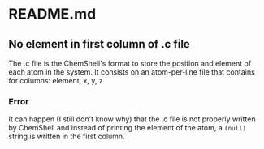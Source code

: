 # README.md


## No element in first column of .c file
The .c file is the ChemShell's format to store the position and element of each atom in the system. 
It consists on an atom-per-line file that contains for columns: element, x, y, z

### Error
It can happen (I still don't know why) that the .c file is not properly written by ChemShell and 
instead of printing the element of the atom, a `(null)` string is written in the first column.
